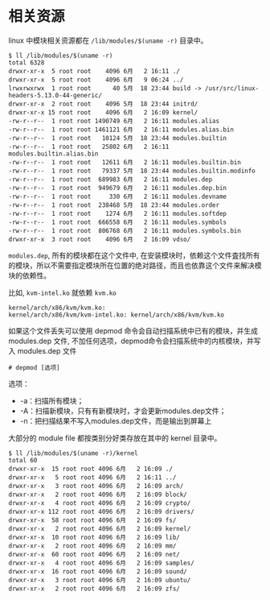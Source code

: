 
# 相关资源

linux 中模块相关资源都在 `/lib/modules/$(uname -r)` 目录中。

```
$ ll /lib/modules/$(uname -r)
total 6328
drwxr-xr-x  5 root root    4096 6月   2 16:11 ./
drwxr-xr-x  5 root root    4096 6月   9 06:24 ../
lrwxrwxrwx  1 root root      40 5月  18 23:44 build -> /usr/src/linux-headers-5.13.0-44-generic/
drwxr-xr-x  2 root root    4096 5月  18 23:44 initrd/
drwxr-xr-x 15 root root    4096 6月   2 16:09 kernel/
-rw-r--r--  1 root root 1490749 6月   2 16:11 modules.alias
-rw-r--r--  1 root root 1461121 6月   2 16:11 modules.alias.bin
-rw-r--r--  1 root root   10124 5月  18 23:44 modules.builtin
-rw-r--r--  1 root root   25802 6月   2 16:11 modules.builtin.alias.bin
-rw-r--r--  1 root root   12611 6月   2 16:11 modules.builtin.bin
-rw-r--r--  1 root root   79337 5月  18 23:44 modules.builtin.modinfo
-rw-r--r--  1 root root  689983 6月   2 16:11 modules.dep
-rw-r--r--  1 root root  949679 6月   2 16:11 modules.dep.bin
-rw-r--r--  1 root root     330 6月   2 16:11 modules.devname
-rw-r--r--  1 root root  238468 5月  18 23:44 modules.order
-rw-r--r--  1 root root    1274 6月   2 16:11 modules.softdep
-rw-r--r--  1 root root  666558 6月   2 16:11 modules.symbols
-rw-r--r--  1 root root  806768 6月   2 16:11 modules.symbols.bin
drwxr-xr-x  3 root root    4096 6月   2 16:09 vdso/
```



`modules.dep`, 所有的模块都在这个文件中, 在安装模块时，依赖这个文件査找所有的模块，所以不需要指定模块所在位置的绝对路径，而且也依靠这个文件来解决模块的依赖性。

比如, `kvm-intel.ko` 就依赖 `kvm.ko`

```
kernel/arch/x86/kvm/kvm.ko:
kernel/arch/x86/kvm/kvm-intel.ko: kernel/arch/x86/kvm/kvm.ko
```

如果这个文件丢失可以使用 depmod 命令会自动扫描系统中已有的模块，并生成 modules.dep 文件, 不加任何选项，depmod命令会扫描系统中的内核模块，并写入 modules.dep 文件

```
# depmod [选项]
```

选项：
* -a：扫描所有模块；
* -A：扫描新模块，只有有新模块时，才会更新modules.dep文件；
* -n：把扫描结果不写入modules.dep文件，而是输出到屏幕上


大部分的 module file 都按类别分好类存放在其中的 kernel 目录中。

```
$ ll /lib/modules/$(uname -r)/kernel
total 60
drwxr-xr-x  15 root root 4096 6月   2 16:09 ./
drwxr-xr-x   5 root root 4096 6月   2 16:11 ../
drwxr-xr-x   3 root root 4096 6月   2 16:09 arch/
drwxr-xr-x   2 root root 4096 6月   2 16:09 block/
drwxr-xr-x   4 root root 4096 6月   2 16:09 crypto/
drwxr-xr-x 112 root root 4096 6月   2 16:09 drivers/
drwxr-xr-x  58 root root 4096 6月   2 16:09 fs/
drwxr-xr-x   2 root root 4096 6月   2 16:09 kernel/
drwxr-xr-x  10 root root 4096 6月   2 16:09 lib/
drwxr-xr-x   2 root root 4096 6月   2 16:09 mm/
drwxr-xr-x  60 root root 4096 6月   2 16:09 net/
drwxr-xr-x   4 root root 4096 6月   2 16:09 samples/
drwxr-xr-x  16 root root 4096 6月   2 16:09 sound/
drwxr-xr-x   3 root root 4096 6月   2 16:09 ubuntu/
drwxr-xr-x   2 root root 4096 6月   2 16:09 zfs/
```

